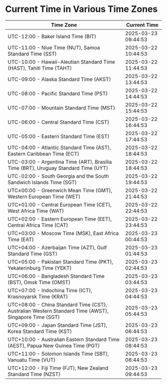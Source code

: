 # Current Time in Various Time Zones

| Time Zone | Current Time |
|-----------|--------------|
| UTC-12:00 - Baker Island Time (BIT) | 2025-03-23 09:44:53 |
| UTC-11:00 - Niue Time (NUT), Samoa Standard Time (SST) | 2025-03-22 10:44:53 |
| UTC-10:00 - Hawaii-Aleutian Standard Time (HAST), Tahiti Time (TAHT) | 2025-03-22 11:44:53 |
| UTC-09:00 - Alaska Standard Time (AKST) | 2025-03-22 13:44:53 |
| UTC-08:00 - Pacific Standard Time (PST) | 2025-03-22 14:44:53 |
| UTC-07:00 - Mountain Standard Time (MST) | 2025-03-22 15:44:53 |
| UTC-06:00 - Central Standard Time (CST) | 2025-03-22 16:44:53 |
| UTC-05:00 - Eastern Standard Time (EST) | 2025-03-22 17:44:53 |
| UTC-04:00 - Atlantic Standard Time (AST), Eastern Caribbean Time (ECT) | 2025-03-22 18:44:53 |
| UTC-03:00 - Argentina Time (ART), Brasília Time (BRT), Uruguay Standard Time (UYT) | 2025-03-22 18:44:53 |
| UTC-02:00 - South Georgia and the South Sandwich Islands Time (SGT) | 2025-03-22 19:44:53 |
| UTC±00:00 - Greenwich Mean Time (GMT), Western European Time (WET) | 2025-03-22 21:44:53 |
| UTC+01:00 - Central European Time (CET), West Africa Time (WAT) | 2025-03-22 22:44:53 |
| UTC+02:00 - Eastern European Time (EET), Central Africa Time (CAT) | 2025-03-22 23:44:53 |
| UTC+03:00 - Moscow Time (MSK), East Africa Time (EAT) | 2025-03-23 00:44:53 |
| UTC+04:00 - Azerbaijan Time (AZT), Gulf Standard Time (GST) | 2025-03-23 01:44:53 |
| UTC+05:00 - Pakistan Standard Time (PKT), Yekaterinburg Time (YEKT) | 2025-03-23 02:44:53 |
| UTC+06:00 - Bangladesh Standard Time (BST), Omsk Time (OMST) | 2025-03-23 03:44:53 |
| UTC+07:00 - Indochina Time (ICT), Krasnoyarsk Time (KRAT) | 2025-03-23 04:44:53 |
| UTC+08:00 - China Standard Time (CST), Australian Western Standard Time (AWST), Singapore Time (SGT) | 2025-03-23 05:44:53 |
| UTC+09:00 - Japan Standard Time (JST), Korea Standard Time (KST) | 2025-03-23 06:44:53 |
| UTC+10:00 - Australian Eastern Standard Time (AEST), Papua New Guinea Time (PGT) | 2025-03-23 08:44:53 |
| UTC+11:00 - Solomon Islands Time (SBT), Vanuatu Time (VUT) | 2025-03-23 08:44:53 |
| UTC+12:00 - Fiji Time (FJT), New Zealand Standard Time (NZST) | 2025-03-23 09:44:53 |
